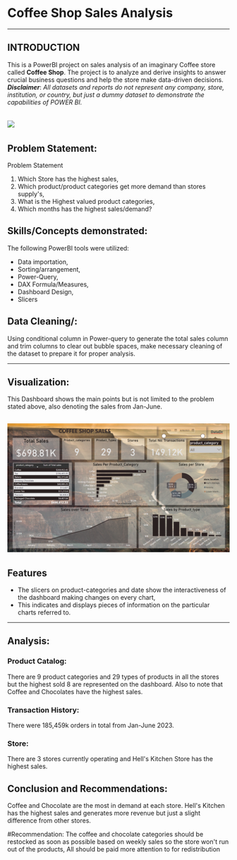 # Coffee Shop Sales Analysis

--- 
## INTRODUCTION 

This is a PowerBI project on sales analysis of an imaginary Coffee store called **Coffee Shop**.
The project is to analyze and derive insights to answer crucial business questions and help the store make data-driven decisions.
**_Disclaimer_**: _All datasets and reports do not represent any company, store, institution, or country, but just a dummy dataset to demonstrate the capabilities of POWER BI._

![](coffee-shop-1.png)
---
## Problem Statement: 

Problem Statement
1. Which Store has the highest sales,
2. Which product/product categories get more demand than stores supply's,
3. What is the Highest valued product categories,
4. Which months has the highest sales/demand?


## Skills/Concepts demonstrated:

The following PowerBI tools were utilized:

- Data importation, 
- Sorting/arrangement,
- Power-Query,
- DAX Formula/Measures,
- Dashboard Design,
- Slicers

## Data Cleaning/:

Using conditional column in Power-query to generate the total sales column and trim columns to clear out bubble spaces, make necessary cleaning of the dataset to prepare it for proper analysis. 

---

## Visualization:
This Dashboard shows the main points but is not limited to the problem stated above, also denoting the sales from Jan-June.

![](Coffee-Dashboard.png)
---

## Features
- The slicers on product-categories and date show the interactiveness of the dashboard making changes on every chart,
- This indicates and displays pieces of information on the particular charts referred to.
---
## Analysis:

### Product Catalog:
There are 9 product categories and 29 types of products in all the stores but the highest sold 8 are represented on the dashboard.
Also to note that Coffee and Chocolates have the highest sales.

### Transaction History:
There were 185,459k orders in total from Jan-June 2023.

### Store: 
There are 3 stores currently operating and Hell's Kitchen Store has the highest sales. 

## Conclusion and Recommendations:
Coffee and Chocolate are the most in demand at each store.
Hell's Kitchen has the highest sales and generates more revenue but just a slight difference from other stores.

#Recommendation: 
The coffee and chocolate categories should be restocked as soon as possible based on weekly sales so the store won't run out of the products,
All  should be paid more attention to for redistribution
